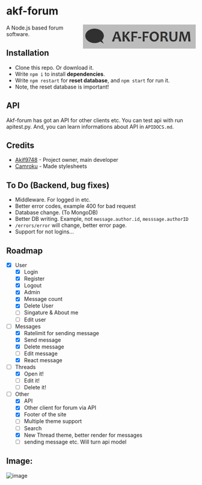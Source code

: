 # akf-forum
<img src="https://raw.githubusercontent.com/Akif9748/akf-forum/main/public/images/logo.jpg" align="right" width="300px" />

A Node.js based forum software.

## Installation
- Clone this repo. Or download it.
- Write `npm i` to install **dependencies**.
- Write `npm restart` for **reset database**, and `npm start` for run it. 
- Note, the reset database is important!

## API
Akf-forum has got an API for other clients etc. You can test api with run apitest.py.
And, you can learn informations about API in `APIDOCS.md`.

## Credits
* [Akif9748](https://github.com/Akif9748) - Project owner, main developer
* [Camroku](https://github.com/Camroku) - Made stylesheets

## To Do (Backend, bug fixes) 
- Middleware. For logged in etc.
- Better error codes, example 400 for bad request
- Database change. (To MongoDB) 
- Better DB writing. Example, not `message.author.id`, `messsage.authorID`
- `/errors/error` will change, better error page.
- Support for not logins...

## Roadmap
- [x] User
  - [x] Login
  - [x] Register
  - [x] Logout
  - [x] Admin
  - [x] Message count
  - [x] Delete User
  - [ ] Singature & About me
  - [ ] Edit user
- [ ] Messages
  - [x] Ratelimit for sending message
  - [x] Send message
  - [x] Delete message
  - [ ] Edit message
  - [x] React message
- [ ] Threads
  - [x] Open it!
  - [ ] Edit it!
  - [ ] Delete it!
- [ ] Other
  - [x] API
  - [x] Other client for forum via API 
  - [x] Footer of the site
  - [ ] Multiple theme support 
  - [ ] Search 
  - [x] New Thread theme, better render for messages
  - [ ] sending message etc. Will turn api model
## Image:
![image](https://user-images.githubusercontent.com/70021050/160255959-ef216cba-1348-4d4b-9347-fe67e21348e7.png)

